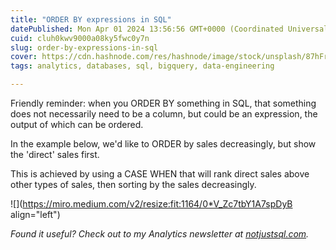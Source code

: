 ```yaml
---
title: "ORDER BY expressions in SQL"
datePublished: Mon Apr 01 2024 13:56:56 GMT+0000 (Coordinated Universal Time)
cuid: cluh0kwv9000a08ky5fwc0y7n
slug: order-by-expressions-in-sql
cover: https://cdn.hashnode.com/res/hashnode/image/stock/unsplash/87hFrPk3V-s/upload/c27effb1cf78e2de3c3ea34c55832f86.jpeg
tags: analytics, databases, sql, bigquery, data-engineering

---
```


Friendly reminder: when you ORDER BY something in SQL, that something does not necessarily need to be a column, but could be an expression, the output of which can be ordered.

In the example below, we'd like to ORDER by sales decreasingly, but show the 'direct' sales first.

This is achieved by using a CASE WHEN that will rank direct sales above other types of sales, then sorting by the sales decreasingly.

![](https://miro.medium.com/v2/resize:fit:1164/0*V_Zc7tbY1A7spDyB align="left")

*Found it useful? Check out to my Analytics newsletter at* [*notjustsql.com*](https://www.notjustsql.com)*.*